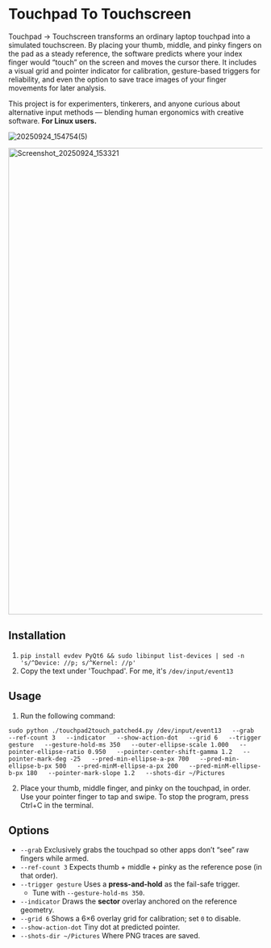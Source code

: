 # Touchpad To Touchscreen

Touchpad → Touchscreen transforms an ordinary laptop touchpad into a simulated touchscreen. By placing your thumb, middle, and pinky fingers on the pad as a steady reference, the software predicts where your index finger would “touch” on the screen and moves the cursor there. It includes a visual grid and pointer indicator for calibration, gesture-based triggers for reliability, and even the option to save trace images of your finger movements for later analysis.

This project is for experimenters, tinkerers, and anyone curious about alternative input methods — blending human ergonomics with creative software. **For Linux users.**

![20250924_154754(5)](https://github.com/user-attachments/assets/33969678-afaf-4863-978a-7c70951208f1)

<img width="1409" height="924" alt="Screenshot_20250924_153321" src="https://github.com/user-attachments/assets/c434553e-4324-4a3c-92a2-10784e04f805" />

## Installation

1. `pip install evdev PyQt6 && sudo libinput list-devices | sed -n 's/^Device: //p; s/^Kernel: //p'`
2. Copy the text under 'Touchpad'. For me, it's `/dev/input/event13`

## Usage

1. Run the following command:
```
sudo python ./touchpad2touch_patched4.py /dev/input/event13   --grab   --ref-count 3   --indicator   --show-action-dot   --grid 6   --trigger gesture   --gesture-hold-ms 350   --outer-ellipse-scale 1.000   --pointer-ellipse-ratio 0.950   --pointer-center-shift-gamma 1.2   --pointer-mark-deg -25   --pred-min-ellipse-a-px 700   --pred-min-ellipse-b-px 500   --pred-minM-ellipse-a-px 200   --pred-minM-ellipse-b-px 180   --pointer-mark-slope 1.2   --shots-dir ~/Pictures
```
2. Place your thumb, middle finger, and pinky on the touchpad, in order. Use your pointer finger to tap and swipe. To stop the program, press Ctrl+C in the terminal.

## Options

- `--grab` Exclusively grabs the touchpad so other apps don’t “see” raw fingers while armed.
- `--ref-count 3` Expects thumb + middle + pinky as the reference pose (in that order).
- `--trigger gesture` Uses a **press-and-hold** as the fail-safe trigger.  
  - Tune with `--gesture-hold-ms 350`.
- `--indicator` Draws the **sector** overlay anchored on the reference geometry.
- `--grid 6` Shows a 6×6 overlay grid for calibration; set `0` to disable.
- `--show-action-dot` Tiny dot at predicted pointer.
- `--shots-dir ~/Pictures` Where PNG traces are saved.

